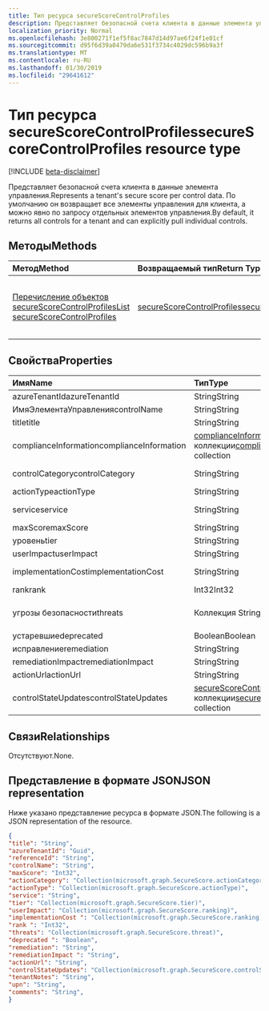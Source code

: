 ```yaml
---
title: Тип ресурса secureScoreControlProfiles
description: Представляет безопасной счета клиента в данные элемента управления. По умолчанию он возвращает все элементы управления для клиента, а можно явно по запросу отдельных элементов управления.
localization_priority: Normal
ms.openlocfilehash: 3e800271f1ef5f8ac7847d14d97ae6f24f1e01cf
ms.sourcegitcommit: d95f6d39a0479da6e531f3734c4029dc596b9a3f
ms.translationtype: MT
ms.contentlocale: ru-RU
ms.lasthandoff: 01/30/2019
ms.locfileid: "29641612"
---
```

# <a name="securescorecontrolprofiles-resource-type"></a><span data-ttu-id="671c5-104">Тип ресурса secureScoreControlProfiles</span><span class="sxs-lookup"><span data-stu-id="671c5-104">secureScoreControlProfiles resource type</span></span>

[!INCLUDE [beta-disclaimer](../../includes/beta-disclaimer.md)]

<span data-ttu-id="671c5-105">Представляет безопасной счета клиента в данные элемента управления.</span><span class="sxs-lookup"><span data-stu-id="671c5-105">Represents a tenant's secure score per control data.</span></span> <span data-ttu-id="671c5-106">По умолчанию он возвращает все элементы управления для клиента, а можно явно по запросу отдельных элементов управления.</span><span class="sxs-lookup"><span data-stu-id="671c5-106">By default, it returns all controls for a tenant and can explicitly pull individual controls.</span></span>


## <a name="methods"></a><span data-ttu-id="671c5-107">Методы</span><span class="sxs-lookup"><span data-stu-id="671c5-107">Methods</span></span>

| <span data-ttu-id="671c5-108">Метод</span><span class="sxs-lookup"><span data-stu-id="671c5-108">Method</span></span>   | <span data-ttu-id="671c5-109">Возвращаемый тип</span><span class="sxs-lookup"><span data-stu-id="671c5-109">Return Type</span></span>|<span data-ttu-id="671c5-110">Описание</span><span class="sxs-lookup"><span data-stu-id="671c5-110">Description</span></span>|
|:---------------|:--------|:----------|
|[<span data-ttu-id="671c5-111">Перечисление объектов secureScoreControlProfiles</span><span class="sxs-lookup"><span data-stu-id="671c5-111">List secureScoreControlProfiles</span></span>](../api/securescorecontrolprofiles-list.md) | [<span data-ttu-id="671c5-112">secureScoreControlProfiles</span><span class="sxs-lookup"><span data-stu-id="671c5-112">secureScoreControlProfiles</span></span>](securescorecontrolprofiles.md) |<span data-ttu-id="671c5-113">Чтение свойства и метаданные объекта secureScoreControlProfiles.</span><span class="sxs-lookup"><span data-stu-id="671c5-113">Read properties and metadata of a secureScoreControlProfiles object.</span></span>|


## <a name="properties"></a><span data-ttu-id="671c5-114">Свойства</span><span class="sxs-lookup"><span data-stu-id="671c5-114">Properties</span></span>

|<span data-ttu-id="671c5-115">Имя</span><span class="sxs-lookup"><span data-stu-id="671c5-115">Name</span></span> |<span data-ttu-id="671c5-116">Тип</span><span class="sxs-lookup"><span data-stu-id="671c5-116">Type</span></span> |<span data-ttu-id="671c5-117">Описание</span><span class="sxs-lookup"><span data-stu-id="671c5-117">Description</span></span> |
|:--|:--|:--|
|   <span data-ttu-id="671c5-118">azureTenantId</span><span class="sxs-lookup"><span data-stu-id="671c5-118">azureTenantId</span></span>   |   <span data-ttu-id="671c5-119">String</span><span class="sxs-lookup"><span data-stu-id="671c5-119">String</span></span>  |   <span data-ttu-id="671c5-120">Идентификатор GUID строки для клиента.</span><span class="sxs-lookup"><span data-stu-id="671c5-120">GUID string for tenant ID.</span></span>  |
|   <span data-ttu-id="671c5-121">ИмяЭлементаУправления</span><span class="sxs-lookup"><span data-stu-id="671c5-121">controlName</span></span> |   <span data-ttu-id="671c5-122">String</span><span class="sxs-lookup"><span data-stu-id="671c5-122">String</span></span>  |   <span data-ttu-id="671c5-123">Имя элемента управления.</span><span class="sxs-lookup"><span data-stu-id="671c5-123">Name of the control.</span></span> |
|   <span data-ttu-id="671c5-124">title</span><span class="sxs-lookup"><span data-stu-id="671c5-124">title</span></span>   |   <span data-ttu-id="671c5-125">String</span><span class="sxs-lookup"><span data-stu-id="671c5-125">String</span></span>  |   <span data-ttu-id="671c5-126">Заголовок элемента управления.</span><span class="sxs-lookup"><span data-stu-id="671c5-126">Title of the control.</span></span>   |
| <span data-ttu-id="671c5-127">complianceInformation</span><span class="sxs-lookup"><span data-stu-id="671c5-127">complianceInformation</span></span> | <span data-ttu-id="671c5-128">[complianceInformation](complianceinformation.md) коллекции</span><span class="sxs-lookup"><span data-stu-id="671c5-128">[complianceInformation](complianceinformation.md) collection</span></span> | <span data-ttu-id="671c5-129">Коллекции данных соответствия требованиям, связанных с безопасного элемента управления счета</span><span class="sxs-lookup"><span data-stu-id="671c5-129">The collection of compliance information associated with secure score control</span></span> |
|   <span data-ttu-id="671c5-130">controlCategory</span><span class="sxs-lookup"><span data-stu-id="671c5-130">controlCategory</span></span> |   <span data-ttu-id="671c5-131">String</span><span class="sxs-lookup"><span data-stu-id="671c5-131">String</span></span>  |   <span data-ttu-id="671c5-132">Категория действие элемента управления (учетная запись, данные, устройства, приложения, инфраструктуры).</span><span class="sxs-lookup"><span data-stu-id="671c5-132">Control action category (Account, Data, Device, Apps, Infrastructure).</span></span>  |
|   <span data-ttu-id="671c5-133">actionType</span><span class="sxs-lookup"><span data-stu-id="671c5-133">actionType</span></span>  |   <span data-ttu-id="671c5-134">String</span><span class="sxs-lookup"><span data-stu-id="671c5-134">String</span></span>  |   <span data-ttu-id="671c5-135">Действие типа (Config, просмотр, поведение) элемента управления.</span><span class="sxs-lookup"><span data-stu-id="671c5-135">Control action type (Config, Review, Behavior).</span></span> |
|   <span data-ttu-id="671c5-136">service</span><span class="sxs-lookup"><span data-stu-id="671c5-136">service</span></span> |   <span data-ttu-id="671c5-137">String</span><span class="sxs-lookup"><span data-stu-id="671c5-137">String</span></span>  |   <span data-ttu-id="671c5-138">Службы, которому принадлежит элемент управления (Exchange, Sharepoint, Azure AD).</span><span class="sxs-lookup"><span data-stu-id="671c5-138">Service that owns the control (Exchange, Sharepoint, Azure AD).</span></span> |
|   <span data-ttu-id="671c5-139">maxScore</span><span class="sxs-lookup"><span data-stu-id="671c5-139">maxScore</span></span> |  <span data-ttu-id="671c5-140">String</span><span class="sxs-lookup"><span data-stu-id="671c5-140">String</span></span>  |   <span data-ttu-id="671c5-141">Текущая платформа получить максимальный показатель на указанной даты.</span><span class="sxs-lookup"><span data-stu-id="671c5-141">Current obtained max score on specified date.</span></span>   |
|   <span data-ttu-id="671c5-142">уровень</span><span class="sxs-lookup"><span data-stu-id="671c5-142">tier</span></span> |  <span data-ttu-id="671c5-143">String</span><span class="sxs-lookup"><span data-stu-id="671c5-143">String</span></span>  |   <span data-ttu-id="671c5-144">Уровень элемента управления (Core, защите подробно, Дополнительно.)</span><span class="sxs-lookup"><span data-stu-id="671c5-144">Control tier (Core, Defense in Depth, Advanced.)</span></span>    |
|   <span data-ttu-id="671c5-145">userImpact</span><span class="sxs-lookup"><span data-stu-id="671c5-145">userImpact</span></span> |    <span data-ttu-id="671c5-146">String</span><span class="sxs-lookup"><span data-stu-id="671c5-146">String</span></span>  | <span data-ttu-id="671c5-147">Влияние пользователей реализации управления (низкий, средний, высокий).</span><span class="sxs-lookup"><span data-stu-id="671c5-147">User impact of implementing control (low, moderate, high).</span></span>    |
|   <span data-ttu-id="671c5-148">implementationCost</span><span class="sxs-lookup"><span data-stu-id="671c5-148">implementationCost</span></span> |    <span data-ttu-id="671c5-149">String</span><span class="sxs-lookup"><span data-stu-id="671c5-149">String</span></span>  |   <span data-ttu-id="671c5-150">Стоимость ресурса элемента управления implemmentating (низкий, средний, высокий).</span><span class="sxs-lookup"><span data-stu-id="671c5-150">Resource cost of implemmentating control (low, moderate, high).</span></span> |
|   <span data-ttu-id="671c5-151">rank</span><span class="sxs-lookup"><span data-stu-id="671c5-151">rank</span></span> |  <span data-ttu-id="671c5-152">Int32</span><span class="sxs-lookup"><span data-stu-id="671c5-152">Int32</span></span>   |   <span data-ttu-id="671c5-153">Стек корпорации Майкрософт ранжирования элемента управления.</span><span class="sxs-lookup"><span data-stu-id="671c5-153">Microsoft's stack ranking of control.</span></span>   |
|   <span data-ttu-id="671c5-154">угрозы безопасности</span><span class="sxs-lookup"><span data-stu-id="671c5-154">threats</span></span> |   <span data-ttu-id="671c5-155">Коллекция String</span><span class="sxs-lookup"><span data-stu-id="671c5-155">String Collection</span></span>   |   <span data-ttu-id="671c5-156">Список управления устраняет угрозы (accountBreach, dataDeletion, dataExfiltration, dataSpillage, elevationOfPrivilege, maliciousInsider, passwordCracking, phishingOrWhaling, спуфинг).</span><span class="sxs-lookup"><span data-stu-id="671c5-156">List of threats the control mitigates (accountBreach,dataDeletion,dataExfiltration,dataSpillage,elevationOfPrivilege,maliciousInsider,passwordCracking,phishingOrWhaling,spoofing).</span></span> |
|   <span data-ttu-id="671c5-157">устаревшие</span><span class="sxs-lookup"><span data-stu-id="671c5-157">deprecated</span></span> |    <span data-ttu-id="671c5-158">Boolean</span><span class="sxs-lookup"><span data-stu-id="671c5-158">Boolean</span></span> |   <span data-ttu-id="671c5-159">Флаг, указывающий, если элемент управления амортизации.</span><span class="sxs-lookup"><span data-stu-id="671c5-159">Flag to indicate if a control is depreciated.</span></span>   |
|   <span data-ttu-id="671c5-160">исправление</span><span class="sxs-lookup"><span data-stu-id="671c5-160">remediation</span></span> |   <span data-ttu-id="671c5-161">String</span><span class="sxs-lookup"><span data-stu-id="671c5-161">String</span></span>  |   <span data-ttu-id="671c5-162">Описание элемента управления, какие представлены сведения о устранение.</span><span class="sxs-lookup"><span data-stu-id="671c5-162">Description of what the control will help remediate.</span></span> |
|   <span data-ttu-id="671c5-163">remediationImpact</span><span class="sxs-lookup"><span data-stu-id="671c5-163">remediationImpact</span></span> | <span data-ttu-id="671c5-164">String</span><span class="sxs-lookup"><span data-stu-id="671c5-164">String</span></span>  |   <span data-ttu-id="671c5-165">Описание влияния на пользователей исправлению.</span><span class="sxs-lookup"><span data-stu-id="671c5-165">Description of the impact on users of the remediation.</span></span> |
|   <span data-ttu-id="671c5-166">actionUrl</span><span class="sxs-lookup"><span data-stu-id="671c5-166">actionUrl</span></span> | <span data-ttu-id="671c5-167">String</span><span class="sxs-lookup"><span data-stu-id="671c5-167">String</span></span>  |   <span data-ttu-id="671c5-168">URL-адрес, где элемент управления может быть actioned.</span><span class="sxs-lookup"><span data-stu-id="671c5-168">URL to where the control can be actioned.</span></span> |
|   <span data-ttu-id="671c5-169">controlStateUpdates</span><span class="sxs-lookup"><span data-stu-id="671c5-169">controlStateUpdates</span></span> |   <span data-ttu-id="671c5-170">[secureScoreControlStateUpdate](securescorecontrolstateupdate.md) коллекции</span><span class="sxs-lookup"><span data-stu-id="671c5-170">[secureScoreControlStateUpdate](securescorecontrolstateupdate.md)   collection</span></span> |    <span data-ttu-id="671c5-171">Флаг, указывающий, где клиент отметил элемента управления (игнорировать, сторонних анализа) (поддерживает [обновление](../api/securescorecontrolprofiles-update.md)).</span><span class="sxs-lookup"><span data-stu-id="671c5-171">Flag to indicate where the tenant has marked a control (ignore, thirdParty, reviewed) (supports [update](../api/securescorecontrolprofiles-update.md)).</span></span> |

## <a name="relationships"></a><span data-ttu-id="671c5-172">Связи</span><span class="sxs-lookup"><span data-stu-id="671c5-172">Relationships</span></span>

<span data-ttu-id="671c5-173">Отсутствуют.</span><span class="sxs-lookup"><span data-stu-id="671c5-173">None.</span></span>

## <a name="json-representation"></a><span data-ttu-id="671c5-174">Представление в формате JSON</span><span class="sxs-lookup"><span data-stu-id="671c5-174">JSON representation</span></span>

<span data-ttu-id="671c5-175">Ниже указано представление ресурса в формате JSON.</span><span class="sxs-lookup"><span data-stu-id="671c5-175">The following is a JSON representation of the resource.</span></span>

<!-- {
  "blockType": "resource",
  "optionalProperties": [

  ],
  "@odata.type": "microsoft.graph.secureScores"
}-->

```json
{
"title": "String", 
"azureTenantId": "Guid", 
"referenceId": "String", 
"controlName": "String", 
"maxScore": "Int32",
"actionCategory": "Collection(microsoft.graph.SecureScore.actionCategory)",
"actionType": "Collection(microsoft.graph.SecureScore.actionType)",
"service": "String",
"tier": "Collection(microsoft.graph.SecureScore.tier)",
"userImpact": "Collection(microsoft.graph.SecureScore.ranking)",
"implementationCost ": "Collection(microsoft.graph.SecureScore.ranking)",
"rank ": "Int32",
"threats": "Collection(microsoft.graph.SecureScore.threat)",
"deprecated ": "Boolean",
"remediation": "String",
"remediationImpact ": "String",
"actionUrl": "String",
"controlStateUpdates": "Collection(microsoft.graph.SecureScore.controlStateUpdates)",
"tenantNotes": "String",
"upn": "String",
"comments": "String",
}


```


<!--
{
  "type": "#page.annotation",
  "description": "secureScoreControlProfiles resource",
  "keywords": "",
  "section": "documentation",
  "tocPath": "",
  "suppressions": [
    "Error: /api-reference/beta/resources/securescorecontrolprofiles.md:\r\n      Exception processing links.\r\n    System.ArgumentException: Link Definition was null. Link text: !INCLUDE [beta-disclaimer](../../includes/beta-disclaimer.md)\r\n      at ApiDoctor.Validation.DocFile.get_LinkDestinations()\r\n      at ApiDoctor.Validation.DocSet.ValidateLinks(Boolean includeWarnings, String[] relativePathForFiles, IssueLogger issues, Boolean requireFilenameCaseMatch, Boolean printOrphanedFiles)"
  ]
}
-->
